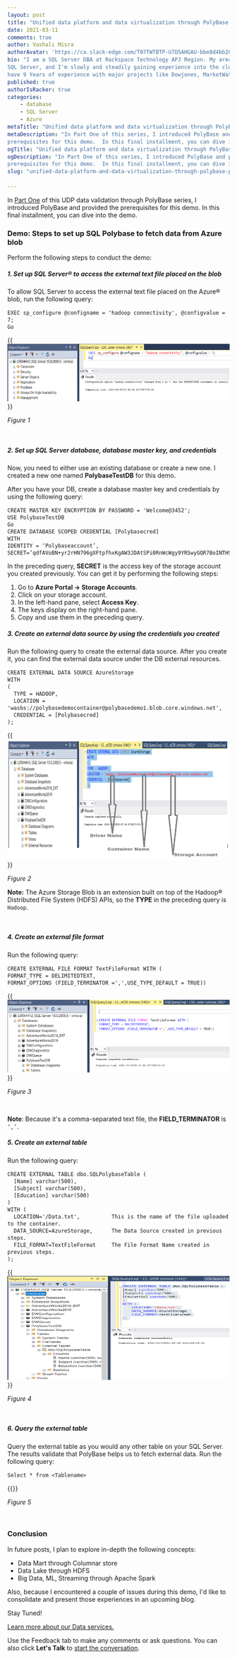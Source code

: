 ```yaml
---
layout: post
title: "Unified data platform and data virtualization through PolyBase: Part Two"
date: 2021-03-11
comments: true
author: Vashali Misra
authorAvatar: 'https://ca.slack-edge.com/T07TWTBTP-U7D5AHGAU-bbe8d4bb28c6-512'
bio: "I am a SQL Server DBA at Rackspace Technology APJ Region. My area of expertise is
SQL Server, and I'm slowly and steadily gaining experience into the cloud technologies. I
have 9 Years of experience with major projects like Dowjones, MarketWatch, Regeneron, etc."
published: true
authorIsRacker: true
categories:
    - database
    - SQL Server
    - Azure
metaTitle: "Unified data platform and data virtualization through PolyBase: Part Two"
metaDescription: "In Part One of this series, I introduced PolyBase and provided the
prerequisites for this demo.  In this final installment, you can dive into the demo."
ogTitle: "Unified data platform and data virtualization through PolyBase: Part Two"
ogDescription: "In Part One of this series, I introduced PolyBase and provided the
prerequisites for this demo.  In this final installment, you can dive into the demo."
slug: "unified-data-platform-and-data-virtualization-through-polybase-part-two"

---
```


In [Part One](https://docs.rackspace.com/blog/unified-data-platform-and-data-virtualization-through-polybase-part-one/)
of this UDP data validation through PolyBase series, I introduced PolyBase and provided the
prerequisites for this demo.  In this final installment, you can dive into the demo.

<!--more-->

###  Demo: Steps to set up SQL Polybase to fetch data from Azure blob 

Perform the following steps to conduct the demo:

##### 1. Set up SQL Server&reg; to access the external text file placed on the blob

To allow SQL Server to access the external text file placed on the Azure&reg; blob, run the
following query:

    EXEC sp_configure @configname = 'hadoop connectivity', @configvalue = 7;
    Go

{{<img src="Picture1.png" title="" alt="">}}
  
*Figure 1*
 
<br/>

##### 2. Set up SQL Server database, database master key, and credentials

Now, you need to either use an existing database or create a new one. I created a new one
named **PolybaseTestDB** for this demo.

After you have your DB, create a database master key and credentials by using the following query:

    CREATE MASTER KEY ENCRYPTION BY PASSWORD = 'Welcome@3452';
    USE PolybaseTestDB
    Go
    CREATE DATABASE SCOPED CREDENTIAL [Polybasecred]
    WITH
    IDENTITY = ‘Polybaseaccount’,
    SECRET=’qdfAVoBN+yr2rHN796gXFtpfhxKgAW3JDAtSPi0RnWcWgy9YRSwyGQR7BoINTHSgjiorUFTCmZpLTZspCbXesg==’;


In the preceding query, **SECRET** is the access key of the storage account you created
previously. You can get it by performing the following steps:

1. Go to **Azure Portal -> Storage Accounts**.
2. Click on your storage account.
3. In the left-hand pane, select **Access Key**.
4. The keys display on the right-hand pane.
5. Copy and use them in the preceding query.

##### 3. Create an external data source by using the credentials you created

Run the following query to create the external data source. After you create it, you can
find the external data source under the DB external resources.

    CREATE EXTERNAL DATA SOURCE AzureStorage
    WITH 
    (
      TYPE = HADOOP,             
      LOCATION = 'wasbs://polybasedemocontainer@polybasedemo1.blob.core.windows.net',
      CREDENTIAL = [Polybasecred]
    );

{{<img src="Picture2.png" title="" alt="">}}
  
*Figure 2*

**Note:** The Azure Storage Blob is an extension built on top of the Hadoop&reg; Distributed
File System (HDFS) APIs, so the **TYPE** in the preceding query is `Hadoop`. 
 
<br/>

##### 4. Create an external file format

Run the following query:

    CREATE EXTERNAL FILE FORMAT TextFileFormat WITH (
    FORMAT_TYPE = DELIMITEDTEXT,
    FORMAT_OPTIONS (FIELD_TERMINATOR =',',USE_TYPE_DEFAULT = TRUE))             
  
{{<img src="Picture3.png" title="" alt="">}}
  
*Figure 3*
 
<br/>

**Note**: Because it's a comma-separated text file, the **FIELD_TERMINATOR** is ``‘,’``.

##### 5. Create an external table

Run the following query:

    CREATE EXTERNAL TABLE dbo.SQLPolybaseTable (
      [Name] varchar(500),
      [Subject] varchar(500),
      [Education] varchar(500)
    )
    WITH (
      LOCATION='/Data.txt',          This is the name of the file uploaded to the container.
      DATA_SOURCE=AzureStorage,      The Data Source created in previous steps.
      FILE_FORMAT=TextFileFormat     The File Format Name created in previous steps.
    );

{{<img src="Picture4.png" title="" alt="">}}
  
*Figure 4*
 
<br/>  

##### 6. Query the external table 

Query the external table as you would any other table on your SQL Server. The results
validate that PolyBase helps us to fetch external data.  Run the following query:

    Select * from <Tablename>

{{<img src="Picture15png" title="" alt="">}}
  
*Figure 5*
 
<br/>

### Conclusion

In future posts, I plan to explore in-depth the following concepts:

- Data Mart through Columnar store
- Data Lake through HDFS
- Big Data, ML, Streaming through Apache Spark

Also, because I encountered a couple of issues during this demo, I'd like to consolidate
and present those experiences in an upcoming blog.

Stay Tuned!

<a class="cta purple" id="cta" href="https://www.rackspace.com/data">Learn more about our Data services.</a>

Use the Feedback tab to make any comments or ask questions. You can also click
**Let's Talk** to [start the conversation](https://www.rackspace.com/).

